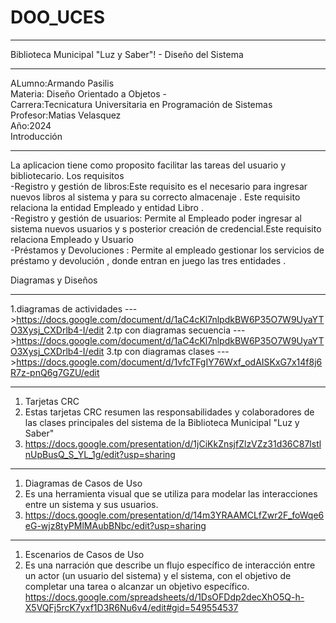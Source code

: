 # DOO_UCES
____________________________________________________________________________________________
Biblioteca Municipal "Luz y Saber"! - Diseño del Sistema
____________________________________________________________________________________________
ALumno:Armando Pasilis  
Materia: Diseño Orientado a Objetos -  
Carrera:Tecnicatura Universitaria en Programación de Sistemas  
Profesor:Matias Velasquez  
Año:2024  
Introducción  
____________________________________________________________________________________________
La aplicacion tiene como proposito facilitar las tareas del usuario y bibliotecario.
Los requisitos   
-Registro y gestión de libros:Este requisito es el necesario para ingresar nuevos libros al sistema y para su correcto almacenaje . Este requisito relaciona la entidad Empleado y entidad Libro .  
-Registro y gestión de usuarios: Permite al Empleado poder ingresar al sistema nuevos usuarios y s posterior creación de credencial.Este requisito relaciona Empleado y Usuario   
-Préstamos y Devoluciones :  Permite al empleado gestionar los servicios de préstamo y devolución , donde entran en juego las tres entidades .  

Diagramas y Diseños
____________________________________________________________________________________________
1.diagramas de actividades  --->https://docs.google.com/document/d/1aC4cKl7nlpdkBW6P35O7W9UyaYTO3Xysj_CXDrlb4-I/edit
2.tp con diagramas secuencia  --->https://docs.google.com/document/d/1aC4cKl7nlpdkBW6P35O7W9UyaYTO3Xysj_CXDrlb4-I/edit
3.tp con diagramas clases     --->https://docs.google.com/document/d/1vfcTFgIY76Wxf_odAISKxG7x14f8j6R7z-pnQ6g7GZU/edit
____________________________________________________________________________________________
1. Tarjetas CRC  
2. Estas tarjetas CRC resumen las responsabilidades y colaboradores de las clases principales del sistema de la Biblioteca Municipal "Luz y Saber" 
3. https://docs.google.com/presentation/d/1jCiKkZnsjfZlzVZz31d36C87lstlnUpBusQ_S_YL_1g/edit?usp=sharing  
__________________________________________________________________________________________
1. Diagramas de Casos de Uso  
2. Es una herramienta visual que se utiliza para modelar las interacciones entre un sistema y sus usuarios.  
3. https://docs.google.com/presentation/d/14m3YRAAMCLfZwr2F_foWqe6eG-wjz8tyPMlMAubBNbc/edit?usp=sharing  
 ____________________________________________________________________________________________
1. Escenarios de Casos de Uso
2. Es una narración que describe un flujo específico de interacción entre un actor (un usuario del sistema) y el sistema, con el objetivo de completar una tarea o alcanzar un objetivo específico.  
https://docs.google.com/spreadsheets/d/1DsOFDdp2decXhO5Q-h-X5VQFj5rcK7yxf1D3R6Nu6v4/edit#gid=549554537
